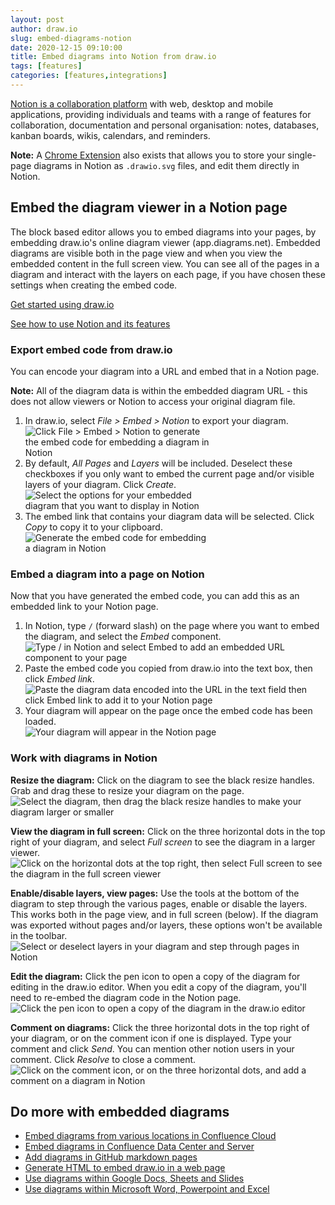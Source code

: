 ```yaml
---
layout: post
author: draw.io
slug: embed-diagrams-notion
date: 2020-12-15 09:10:00
title: Embed diagrams into Notion from draw.io
tags: [features]
categories: [features,integrations]
---
```


[Notion is a collaboration platform](https://www.notion.so) with web, desktop and mobile applications, providing individuals and teams with a range of features for collaboration, documentation and personal organisation: notes, databases, kanban boards, wikis, calendars, and reminders.

**Note:** A [Chrome Extension](https://chrome.google.com/webstore/detail/drawio-for-notion/plhaalebpkihaccllnkdaokdoeaokmle) also exists that allows you to store your single-page diagrams in Notion as ``.drawio.svg`` files, and edit them directly in Notion.

## Embed the diagram viewer in a Notion page

The block based editor allows you to embed diagrams into your pages, by embedding draw.io's online diagram viewer (app.diagrams.net). Embedded diagrams are visible both in the page view and when you view the embedded content in the full screen view. You can see all of the pages in a diagram and interact with the layers on each page, if you have chosen these settings when creating the embed code. 

[Get started using draw.io](/doc/index.html)

[See how to use Notion and its features](https://www.notion.so/Help-Support-e040febf70a94950b8620e6f00005004)

### Export embed code from draw.io

You can encode your diagram into a URL and embed that in a Notion page. 

**Note:** All of the diagram data is within the embedded diagram URL - this does not allow viewers or Notion to access your original diagram file.

1. In draw.io, select _File > Embed > Notion_ to export your diagram.
<br /><img src="/assets/img/blog/file-embed-notion.png" style="width=100%;max-width:300px;height:auto;" alt="Click File > Embed > Notion to generate the embed code for embedding a diagram in Notion">
2. By default, _All Pages_ and _Layers_ will be included. Deselect these checkboxes if you only want to embed the current page and/or visible layers of your diagram. Click _Create_.
<br /><img src="/assets/img/blog/embed-notion-options.png" style="width=100%;max-width:300px;height:auto;" alt="Select the options for your embedded diagram that you want to display in Notion">
3. The embed link that contains your diagram data will be selected. Click _Copy_ to copy it to your clipboard. 
<br /><img src="/assets/img/blog/embed-notion-copy.png" style="width=100%;max-width:300px;height:auto;" alt="Generate the embed code for embedding a diagram in Notion">

### Embed a diagram into a page on Notion

Now that you have generated the embed code, you can add this as an embedded link to your Notion page.

1. In Notion, type ``/`` (forward slash) on the page where you want to embed the diagram, and select the _Embed_ component. 
<br /><img src="/assets/img/blog/notion-embed.png" style="width=100%;max-width:500px;height:auto;" alt="Type / in Notion and select Embed to add an embedded URL component to your page">
2. Paste the embed code you copied from draw.io into the text box, then click _Embed link_.
<br /><img src="/assets/img/blog/notion-embed-link.png" style="width=100%;max-width:500px;height:auto;" alt="Paste the diagram data encoded into the URL in the text field then click Embed link to add it to your Notion page">
3. Your diagram will appear on the page once the embed code has been loaded.
<br /><img src="/assets/img/blog/notion-embed-diagram.png" style="width=100%;max-width:500px;height:auto;" alt="Your diagram will appear in the Notion page">

### Work with diagrams in Notion

**Resize the diagram:** Click on the diagram to see the black resize handles. Grab and drag these to resize your diagram on the page. 
<br /><img src="/assets/img/blog/notion-embed-resize-diagram.png" style="width=100%;max-width:500px;height:auto;" alt="Select the diagram, then drag the black resize handles to make your diagram larger or smaller">

**View the diagram in full screen:** Click on the three horizontal dots in the top right of your diagram, and select _Full screen_ to see the diagram in a larger viewer. 
<br /><img src="/assets/img/blog/notion-embed-view-full-size.png" style="width=100%;max-width:500px;height:auto;" alt="Click on the horizontal dots at the top right, then select Full screen to see the diagram in the full screen viewer">

**Enable/disable layers, view pages:** Use the tools at the bottom of the diagram to step through the various pages, enable or disable the layers. This works both in the page view, and in full screen (below). If the diagram was exported without pages and/or layers, these options won't be available in the toolbar.
<br /><img src="/assets/img/blog/notion-embed-viewer-layers.png" style="width=100%;max-width:500px;height:auto;" alt="Select or deselect layers in your diagram and step through pages in Notion">

**Edit the diagram:** Click the pen icon to open a copy of the diagram for editing in the draw.io editor. When you edit a copy of the diagram, you'll need to re-embed the diagram code in the Notion page.
<br /><img src="/assets/img/blog/notion-embed-edit-diagram.png" style="width=100%;max-width:500px;height:auto;" alt="Click the pen icon to open a copy of the diagram in the draw.io editor">

**Comment on diagrams:** Click the three horizontal dots in the top right of your diagram, or on the comment icon if one is displayed. Type your comment and click _Send_. You can mention other notion users in your comment. Click _Resolve_ to close a comment.
<br /><img src="/assets/img/blog/notion-embed-comment.png" style="width=100%;max-width:500px;height:auto;" alt="Click on the comment icon, or on the three horizontal dots, and add a comment on a diagram in Notion">

## Do more with embedded diagrams

* [Embed diagrams from various locations in Confluence Cloud](/doc/faq/embed-copy-move-diagrams-Confluence-Cloud.html)
* [Embed diagrams in Confluence Data Center and Server](/blog/embed-diagrams-confluence-server.html)
* [Add diagrams in GitHub markdown pages](/blog/embed-diagrams-confluence-server.html)
* [Generate HTML to embed draw.io in a web page](/doc/faq/embed-html.html)
* [Use diagrams within Google Docs, Sheets and Slides](/doc/faq/google-docs-diagrams.html)
* [Use diagrams within Microsoft Word, Powerpoint and Excel](/doc/faq/microsoft-office-diagrams.html)